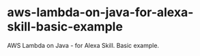 # aws-lambda-on-java-for-alexa-skill-basic-example
AWS Lambda on Java - for Alexa Skill. Basic example.
